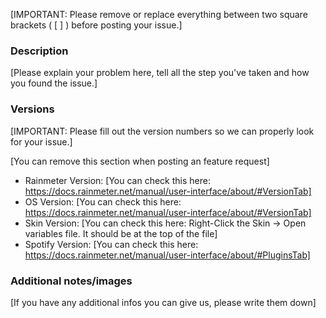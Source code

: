 [IMPORTANT: Please remove or replace everything between two square brackets ( [ ] ) before posting your issue.]

### Description

[Please explain your problem here, tell all the step you've taken and how you found the issue.]

### Versions

[IMPORTANT: Please fill out the version numbers so we can properly look for your issue.]

[You can remove this section when posting an feature request]

* Rainmeter Version: [You can check this here: https://docs.rainmeter.net/manual/user-interface/about/#VersionTab]
* OS Version: [You can check this here: https://docs.rainmeter.net/manual/user-interface/about/#VersionTab]
* Skin Version: [You can check this here: Right-Click the Skin -> Open variables file. It should be at the top of the file]
* Spotify Version: [You can check this here: https://docs.rainmeter.net/manual/user-interface/about/#PluginsTab]

### Additional notes/images

[If you have any additional infos you can give us, please write them down]
